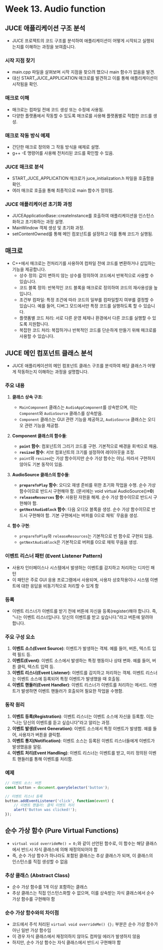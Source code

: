 # Week 13. Audio function
## JUCE 애플리케이션 구조 분석
 - JUCE 프로젝트의 코드 구조를 분석하여 애플리케이션이 어떻게 시작되고 실행되는지를 이해하는 과정을 보여줍니다.

### 시작 지점 찾기
- main.cpp 파일을 살펴보며 시작 지점을 찾으려 했으나 main 함수가 없음을 발견.
- 대신 START_JUCE_APPLICATION 매크로를 발견하고 이를 통해 애플리케이션이 시작됨을 확인.

### 매크로 이해
- 매크로는 컴파일 전에 코드 생성 또는 수정에 사용됨.
- 다양한 플랫폼에서 작동할 수 있도록 매크로를 사용해 플랫폼별로 적합한 코드를 생성.

### 매크로 작동 방식 예제
- 간단한 매크로 정의와 그 작동 방식을 예제로 설명.
- g++ -E 명령어를 사용해 전처리된 코드를 확인할 수 있음.

### JUCE 매크로 분석
- START_JUCE_APPLICATION 매크로가 juce_initialization.h 파일을 호출함을 확인.
- 여러 매크로 호출을 통해 최종적으로 main 함수가 정의됨.

### JUCE 애플리케이션 초기화 과정
- JUCEApplicationBase::createInstance를 호출하여 애플리케이션을 인스턴스화하고 초기화하는 과정 설명.
- MainWindow 객체 생성 및 초기화 과정.
- setContentOwned를 통해 메인 컴포넌트를 설정하고 이를 통해 코드가 실행됨.

## 매크로
- C++에서 매크로는 전처리기를 사용하여 컴파일 전에 코드를 변환하거나 삽입하는 기능을 제공합니다.
  - 상수 정의: 값이 변하지 않는 상수를 정의하여 코드에서 반복적으로 사용할 수 있습니다.
  - 코드 블록 정의: 반복적인 코드 블록을 매크로로 정의하여 코드의 재사용성을 높입니다.
  - 조건부 컴파일: 특정 조건에 따라 코드의 일부를 컴파일할지 여부를 결정할 수 있습니다. 예를 들어, 디버그 모드에서만 특정 코드를 실행하도록 할 수 있습니다.
  - 플랫폼별 코드 처리: 서로 다른 운영 체제나 환경에서 다른 코드를 실행할 수 있도록 지원합니다.
  - 복잡한 코드 처리: 복잡하거나 반복적인 코드를 단순하게 만들기 위해 매크로를 사용할 수 있습니다.

## JUCE 메인 컴포넌트 클래스 분석 
- JUCE 애플리케이션의 메인 컴포넌트 클래스 구조를 분석하여 해당 클래스가 어떻게 작동하는지 이해하는 과정을 설명합니다.

### 주요 내용
1. **클래스 상속 구조**:
   - `MainComponent` 클래스는 `AudioAppComponent`를 상속받으며, 이는 `Component`와 `AudioSource` 클래스를 상속받음.
   - `Component` 클래스는 GUI 관련 기능을 제공하고, `AudioSource` 클래스는 오디오 관련 기능을 제공함.

2. **Component 클래스의 함수들**:
   - **`paint` 함수**: 컴포넌트의 그리기 코드를 구현. 기본적으로 배경을 회색으로 채움.
   - **`resized` 함수**: 서브 컴포넌트의 크기를 설정하여 레이아웃을 조정.
   - `paint`와 `resized`는 가상 함수이지만 순수 가상 함수는 아님. 따라서 구현하지 않아도 기본 동작이 있음.

3. **AudioSource 클래스의 함수들**:
   - **`prepareToPlay` 함수**: 오디오 재생 준비를 위한 초기화 작업을 수행. 순수 가상 함수이므로 반드시 구현해야 함. (문서에는 void virtual AudioSource()**=0**)
   - **`releaseResources` 함수**: 사용된 자원을 해제. 순수 가상 함수이므로 반드시 구현해야 함.
   - **`getNextAudioBlock` 함수**: 다음 오디오 블록을 생성. 순수 가상 함수이므로 반드시 구현해야 함. 기본 구현에서는 버퍼를 0으로 채워` 무음을 생성.

4. **함수 구현**:
   - `prepareToPlay`와 `releaseResources`는 기본적으로 빈 함수로 구현되 있음.
   - `getNextAudioBlock`은 기본적으로 버퍼를 0으로 채워 무음을 생성.


### 이벤트 리스너 패턴 (Event Listener Pattern)
- 사용자 인터페이스나 시스템에서 발생하는 이벤트를 감지하고 처리하는 디자인 패턴
- 이 패턴은 주로 GUI 응용 프로그램에서 사용되며, 사용자 상호작용이나 시스템 이벤트에 대한 응답을 비동기적으로 처리할 수 있게 함

### 등록
- 이벤트 리스너가 이벤트를 받기 전에 버튼에 자신을 등록(register)해야 합니다. 즉, "나는 이벤트 리스너입니다. 당신의 이벤트를 받고 싶습니다."라고 버튼에 알려야 합니다.

### 주요 구성 요소

1. **이벤트 소스(Event Source)**: 이벤트가 발생하는 객체. 예를 들어, 버튼, 텍스트 입력 필드 등.
2. **이벤트(Event)**: 이벤트 소스에서 발생하는 특정 행동이나 상태 변화. 예를 들어, 버튼 클릭, 텍스트 입력 등.
3. **이벤트 리스너(Event Listener)**: 이벤트를 감지하고 처리하는 객체. 이벤트 리스너는 이벤트 소스에 등록되어 특정 이벤트가 발생했을 때 호출됨.
4. **이벤트 핸들러(Event Handler)**: 이벤트 리스너가 이벤트를 처리하는 메서드. 이벤트가 발생하면 이벤트 핸들러가 호출되어 필요한 작업을 수행함.

### 동작 원리

1. **이벤트 등록(Registration)**: 이벤트 리스너는 이벤트 소스에 자신을 등록함. 이는 "나는 당신의 이벤트를 듣고 싶습니다"라고 알리는 과정.
2. **이벤트 발생(Event Generation)**: 이벤트 소스에서 특정 이벤트가 발생함. 예를 들어, 사용자가 버튼을 클릭함.
3. **이벤트 통지(Notification)**: 이벤트 소스는 등록된 이벤트 리스너들에게 이벤트가 발생했음을 알림.
4. **이벤트 처리(Event Handling)**: 이벤트 리스너는 이벤트를 받고, 미리 정의된 이벤트 핸들러를 통해 이벤트를 처리함.

### 예제

```javascript
// 이벤트 소스: 버튼
const button = document.querySelector('button');

// 이벤트 리스너 등록
button.addEventListener('click', function(event) {
    // 이벤트 핸들러: 클릭 이벤트 처리
    alert('Button was clicked!');
});
```

## 순수 가상 함수 (Pure Virtual Functions)
- `virtual void overrideMe() = 0;`와 같이 선언된 함수로, 이 함수는 해당 클래스에서 반드시 자식 클래스에 의해 재정의되어야 함
- 즉, 순수 가상 함수가 하나라도 포함된 클래스는 추상 클래스가 되며, 이 클래스의 인스턴스를 직접 생성할 수 없음

### 추상 클래스 (Abstract Class)

- 순수 가상 함수를 1개 이상 포함하는 클래스
- 추상 클래스는 직접 인스턴스화할 수 없으며, 이를 상속받는 자식 클래스에서 순수 가상 함수를 구현해야 함

### 순수 가상 함수와의 차이점

- 코드에서 주석 처리된 `virtual void overrideMe() {};` 부분은 순수 가상 함수가 아닌 일반 가상 함수임
- 이 경우 자식 클래스에서 재정의하지 않아도 컴파일 에러가 발생하지 않음
- 하지만, 순수 가상 함수는 자식 클래스에서 반드시 구현해야 함


